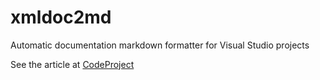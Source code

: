 # xmldoc2md
Automatic documentation markdown formatter for Visual Studio projects

See the article at [CodeProject](http://www.codeproject.com/Articles/1030797/Automatic-markdown-formatting-for-VS-xml-documenta)
